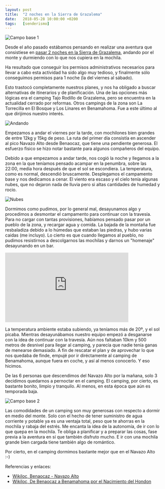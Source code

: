 ```yaml
---
layout: post
title:  "2 noches en la Sierra de Grazalema"
date:   2018-05-28 10:00:00 +0200
tags:	[senderismo]
---
```


![Campo base 1][camp1]

Desde el año pasado estábamos pensando en realizar una aventura que consistiese
en [pasar 2 noches en la Sierra de Grazalema][2n], andando por el monte y
durmiendo con lo que nos cupiera en la mochila.

Ha resultado que conseguir los permisos administrativos necesarios para llevar
a cabo esta actividad ha sido algo muy tedioso, y finalmente sólo conseguimos
permisos para 1 noche (la del viernes al sábado).

<!--more-->

Esto trastocó completamente nuestros planes, y nos ha obligado a buscar
alternativas de itinerarios y de planificación. Una de las opciones más lógicas
era el camping Tajo Rodillo de Grazalema, pero se encuentra en la actualidad
cerrado por reformas. Otros campings de la zona son La Torrecilla en El Bosque
y Los Linares en Benamahoma. Fue a este último al que dirijimos nuestro
interés.

![Andando][hiking]

Empezamos a andar el viernes por la tarde, con mochilones bien grandes de entre
12kg y 15kg de peso. La ruta del primer día consistía en ascender al pico
Navazo Alto desde Benaocaz, que tiene una pendiente generosa. El esfuerzo
físico se hizo notar bastante para algunos compañeros del equipo.

Debido a que empezamos a andar tarde, nos cogió la noche y llegamos a la zona
en la que teníamos pensado acampar en la penumbra, sobre las 22:00, media hora
después de que el sol se escondiera. La temperatura, como es normal, descendió
bruscamente. Desplegamos el campamento base y nos dedicamos a cenar.
El viento era escaso y el cielo tenía algunas nubes, que no dejaron nada de
lluvia pero si altas cantidades de humedad y rocio.

![Nubes][clouds]

Dormimos como pudimos, por lo general mal, desayunamos algo y procedimos a
desmontar el campamento para continuar con la travesía. Para no cargar con
tantas provisiones, habíamos pensado pasar por un pueblo de la zona, y recargar
agua y comida.
La bajada de la montaña fue resbaladiza debido a lo húmedas que estaban las
piedras, y hubo varias caidas (me incluyo).
Lo cierto es que cuando llegamos al pueblo, no pudimos resistirnos a
descolgarnos las mochilas y darnos un "homenaje" desayunando en un bar.

<div class="iframeWrapper">
<iframe width="400" height="225"
	src="https://www.youtube.com/embed/i0nYzMgtpQk"
	frameborder="0" allow="autoplay; encrypted-media" allowfullscreen>
</iframe>
</div>

La temperatura ambiente estaba subiendo, ya teníamos más de 20º, y el sol
picaba. Mientras desayunábamos nuestro equipo empezó a desganarse con la idea
de continuar con la travesía. Aún nos faltaban 10km y 500 metros de desnivel
para llegar al camping, y parecía que nadie tenía ganas de menearse demasiado.
A fin de rescatar el plan y de aprovechar lo que nos quedaba de finde, empujé
por ir diréctamente al camping de Benamahoma, aunque fuera en coche, y así al
menos conocerlo. Y eso hicimos.

De las 6 personas que descendimos del Navazo Alto por la mañana, solo 3
decidimos quedarnos a pernoctar en el camping. El camping, por cierto, es
bastante bonito, limpio y tranquilo. Al menos, en esta época que aún es
temporada baja.

![Campo base 2][camp2]

Las comodidades de un camping son muy generosas con respecto a dormir en medio
del monte. Solo con el hecho de tener suministro de agua corriente y potable ya
es una ventaja total, peso que te ahorras en la mochila y rabaja del estrés.
Me encanta la idea de la autonomía, de ir con lo que quepa en la mochila. Te
obliga a planificar y a preparar las cosas, fase previa a la aventura en sí que
también disfruto mucho. E ir con una mochila grande bien cargada tiene también
algo de romántico.

Por cierto, en el camping dormimos bastante mejor que en el Navazo Alto :-)

Referencias y enlaces:

* [Wikiloc, Benaocaz - Navazo Alto][wikiloc1]
* [Wikiloc, De Benaocaz a Benamahoma por el Nacimiento del Hondon][wikiloc2]

[2n]:			{{site.url}}/2017/09/07/preparando-vivac2d.html
[wikiloc1]:		https://es.wikiloc.com/rutas-senderismo/benaocaz-navazo-alto-24862737
[wikiloc2]:		https://es.wikiloc.com/rutas-senderismo/de-benaocaz-a-benamahoma-por-el-nacimiento-del-hondon-9055399
[camp1]:		{{site.url}}/assets/20180528-01-vivac2n-camp1.png
[hiking]:		{{site.url}}/assets/20180528-02-vivac2n-hiking.png
[clouds]:		{{site.url}}/assets/20180528-03-vivac2n-clouds.png
[camp2]:		{{site.url}}/assets/20180528-04-vivac2n-camp2.png

